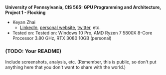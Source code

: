 **University of Pennsylvania, CIS 565: GPU Programming and Architecture,
Project 1 - Flocking**

* Keyan Zhai
  * [LinkedIn](https://www.linkedin.com/in/keyanzhai), [personal website](https://keyanzhai.github.io/), [twitter](https://twitter.com/KeyanZhai31533), etc.
* Tested on: Tested on: Windows 10 Pro, AMD Ryzen 7 5800X 8-Core Processor 3.80 GHz, RTX 3080 10GB (personal)

### (TODO: Your README)

Include screenshots, analysis, etc. (Remember, this is public, so don't put
anything here that you don't want to share with the world.)
